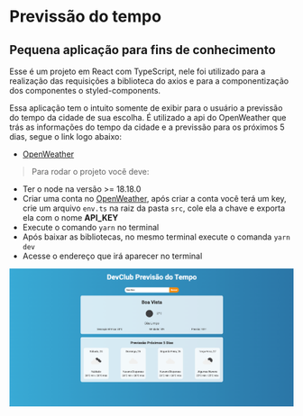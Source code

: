 # Previssão do tempo

## Pequena aplicação para fins de conhecimento

Esse é um projeto em React com TypeScript, nele foi utilizado para a realização das requisições a biblioteca do axios e para a componentização dos componentes o styled-components.

Essa aplicação tem o intuito somente de exibir para o usuário a previssão do tempo da cidade de sua escolha. É utilizado a api do OpenWeather que trás as informações do tempo da cidade e a previssão para os próximos 5 dias, segue o link logo abaixo:

- [OpenWeather](https://openweather.co.uk/products)

> Para rodar o projeto você deve:

- Ter o node na versão >= 18.18.0
- Criar uma conta no [OpenWeather](https://openweather.co.uk/products), após criar a conta você terá um key, crie um arquivo `env.ts` na raiz da pasta `src`, cole ela a chave e exporta ela com o nome **API_KEY**
- Execute o comando `yarn` no terminal
- Após baixar as bibliotecas, no mesmo terminal execute o comanda `yarn dev`
- Acesse o endereço que irá aparecer no terminal

![Home](src/assets/print.png)
